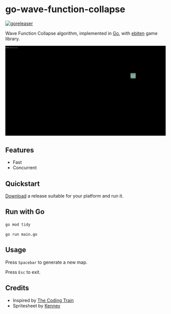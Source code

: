 # go-wave-function-collapse

[![goreleaser](https://github.com/runozo/go-wave-function-collapse/actions/workflows/go.yml/badge.svg)](https://github.com/runozo/go-wave-function-collapse/actions/workflows/go.yml)

Wave Function Collapse algorithm, implemented in [Go](https://golang.org), with [ebiten](https://github.com/hajimehoshi/ebiten) game library.

![GIF animation of WFC algorithm](gifs/gowfc.gif)

## Features

- Fast
- Concurrent

## Quickstart

[Download](https://github.com/runozo/go-wave-function-collapse/releases/latest) a release suitable for your platform and run it.

## Run with Go

```go mod tidy```

```go run main.go```

## Usage

Press ```Spacebar``` to generate a new map. 

Press ```Esc``` to exit.

## Credits

- Inspired by [The Coding Train](https://thecodingtrain.com/challenges/171-wave-function-collapse)
- Spritesheet by [Kenney](https://kenney.nl)
